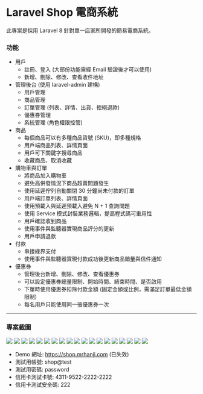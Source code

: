 # Laravel Shop 電商系統
此專案是採用 Laravel 8 針對單一店家所開發的簡易電商系統。

### 功能
* 用戶
	* 註冊、登入 (大部份功能需經 Email 驗證後才可以使用)
	* 新增、刪除、修改、查看收件地址
* 管理後台 (使用 laravel-admin 建構)
	* 用戶管理
	* 商品管理
	* 訂單管理 (列表、詳情、出貨、拒絕退款)
	* 優惠券管理
	* 系統管理 (角色權限控管)
* 商品
	* 每個商品可以有多種商品貨號 (SKU)，即多種規格
	* 用戶端商品列表、詳情頁面
	* 用戶可下關鍵字搜尋商品
	* 收藏商品、取消收藏
* 購物車與訂單
	* 將商品加入購物車
	* 避免高併發情況下商品超賣問題發生
	* 使用延遲佇列自動關閉 30 分鐘尚未付款的訂單
	* 用戶端訂單列表、詳情頁面
	* 使用預載入與延遲預載入避免 N + 1 查詢問題
	* 使用 Service 模式封裝業務邏輯，提高程式碼可重用性
	* 用戶確認收到商品
	* 使用事件與監聽器實現商品評分的更新
	* 用戶申請退款
* 付款
	* 串接綠界支付
	* 使用事件與監聽器實現付款成功後更新商品銷量與信件通知
* 優惠券
	* 管理後台新增、刪除、修改、查看優惠券
	* 可以設定優惠券總量限制、開始時間、結束時間、是否啟用
	* 下單時使用優惠券扣除付款金額 (固定金額或比例，需滿足訂單最低金額限制)
	* 每名用戶只能使用同一張優惠券一次
***
### 專案截圖
![](https://i.imgur.com/8FuaQK3.png)
![](https://i.imgur.com/fxiEUph.png)
![](https://i.imgur.com/BjP4jS7.png)
![](https://i.imgur.com/YoxKtxD.png)
![](https://i.imgur.com/PPqNVxk.png)
![](https://i.imgur.com/vEYI6Ch.png)
![](https://i.imgur.com/OlLfaja.png)
![](https://i.imgur.com/9FnuxfH.png)
![](https://i.imgur.com/dGJqHKa.png)
![](https://i.imgur.com/7QMn2lK.png)
![](https://i.imgur.com/8aejb7Y.png)
![](https://i.imgur.com/40gamCw.png)
![](https://i.imgur.com/AVBHYAU.png)
![](https://i.imgur.com/7is9Cg1.png)
![](https://i.imgur.com/ykU6kkk.png)
![](https://i.imgur.com/7YqVmqC.png)
![](https://i.imgur.com/ANTpB0F.png)
![](https://i.imgur.com/Gu4rErM.png)
![](https://i.imgur.com/zz1zM8i.png)

* Demo 網址: https://shop.mrhanji.com (已失效)
* 測試用帳號: shop@test
* 測試用密碼: password
* 信用卡測試卡號: 4311-9522-2222-2222
* 信用卡測試安全碼: 222
